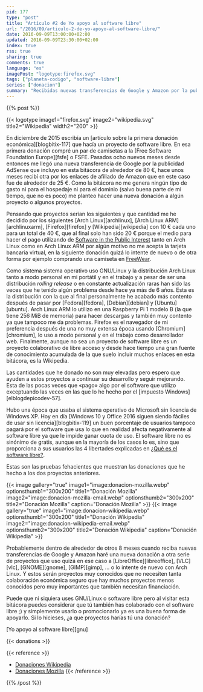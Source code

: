```yaml
---
pid: 177
type: "post"
title: "Artículo #2 de Yo apoyo al software libre"
url: "/2016/09/articulo-2-de-yo-apoyo-al-software-libre/"
date: 2016-09-09T13:00:00+02:00
updated: 2016-09-09T23:30:00+02:00
index: true
rss: true
sharing: true
comments: true
language: "es"
imagePost: "logotype:firefox.svg"
tags: ["planeta-codigo", "software-libre"]
series: ["donacion"]
summary: "Recibidas nuevas transferencias de Google y Amazon por la publicidad AdSense y los enlaces de afiliado respectivamente que incluyo en esta bitácora he realizado unas pequeñas nuevas donaciones económicas a varios proyectos de software libre que uso habitualmente."
---
```


{{% post %}}

{{< logotype image1="firefox.svg" image2="wikipedia.svg" title2="Wikipedia" width2="200" >}}

En diciembre de 2015 escribía un [artículo sobre la primera donación económica][blogbitix-117] que hacía un proyecto de software libre. En esa primera donación compré un par de camisetas a la [Free Software Foundation Europe][fsfe] o FSFE. Pasados ocho nuevos meses desde entonces me llegó una nueva transferencia de Google por la publicidad AdSense que incluyo en esta bitácora de alrededor de 80 €, hace unos meses recibí otra por los enlaces de afiliado de Amazon que en este caso fue de alrededor de 25 €. Como la bitácora no me genera ningún tipo de gasto ni para el hospedaje ni para el dominio (salvo buena parte de mi tiempo, que no es poco) me planteo hacer una nueva donación a algún proyecto o algunos proyectos.

Pensando que proyectos serían los siguientes y que cantidad me he decidido por los siguientes [Arch Linux][archlinux], [Arch Linux ARM][archlinuxarm], [Firefox][firefox] y [Wikipedia][wikipedia] con 10 € cada uno para un total de 40 €, que al final solo han sido 20 € porque el medio para hacer el pago utilizando de [Software in the Public Interest](http://spi-inc.org/) tanto en Arch Linux como en Arch Linux ARM por algún motivo no me acepta la tarjeta bancaria virtual, en la siguiente donación quizá lo intente de nuevo o de otra forma por ejemplo comprando una camiseta en [FreeWear](https://www.freewear.org/?page=list_items&org=Archlinux).

Como sistema sistema operativo uso GNU/Linux y la distribución Arch Linux tanto a modo personal en mi portátil y en el trabajo y a pesar de ser una distribución _rolling release_ o en constante actualización raras han sido las veces que he tenido algún problema desde hace ya más de 6 años. Esta es la distribución con la que al final personalmente he acabado más contento después de pasar por [Fedora][fedora], [Debian][debian] y [Ubuntu][ubuntu]. Arch Linux ARM lo utilizo en una Raspberry Pi 1 modelo B (la que tiene 256 MiB de memoria) para hacer descargas y también muy contento ya que tampoco me da problemas. Firefox es el navegador de mi preferencia después de una no muy extensa época usando [Chromium][chromium], lo uso a modo personal y en el trabajo como desarrollador web. Finalmente, aunque no sea un proyecto de software libre es un proyecto colaborativo de libre acceso y desde hace tiempo una gran fuente de conocimiento acumulada de la que suelo incluir muchos enlaces en esta bitácora, es la Wikipedia.

Las cantidades que he donado no son muy elevadas pero espero que ayuden a estos proyectos a continuar su desarrollo y seguir mejorando. Esta de las pocas veces que «pago» algo por el software que utilizo exceptuando las veces en las que lo he hecho por el [impuesto Windows][elblogdepicodev-57].

Hubo una época que usaba el sistema operativo de Microsoft sin licencia de Windows XP. Hoy en día [Windows 10 y Office 2016 siguen siendo fáciles de usar sin licencia][blogbitix-119] un buen porcentaje de usuarios tampoco pagará por el software que usa lo que en realidad afecta negativamente al software libre ya que le impide ganar cuota de uso. El software libre no es sinónimo de gratis, aunque en la mayoría de los casos lo es, sino que proporciona a sus usuarios las 4 libertades explicadas en [¿Qué es el software libre?](https://www.gnu.org/philosophy/free-sw.es.html).

Estas son las pruebas fehacientes que muestran las donaciones que he hecho a los dos proyectos anteriores.

{{< image
    gallery="true"
    image1="image:donacion-mozilla.webp" optionsthumb1="300x200" title1="Donación Mozilla"
    image2="image:donacion-mozilla-email.webp" optionsthumb2="300x200" title2="Donación Mozilla"
    caption="Donación Mozilla" >}}
{{< image
    gallery="true"
    image1="image:donacion-wikipedia.webp" optionsthumb1="300x200" title1="Donación Wikipedia"
    image2="image:donacion-wikipedia-email.webp" optionsthumb2="300x200" title2="Donación Wikipedia"
    caption="Donación Wikipedia" >}}

Probablemente dentro de alrededor de otros 8 meses cuando reciba nuevas transferencias de Google y Amazon haré una nueva donación a otra serie de proyectos que uso quizá en ese caso a [LibreOffice][libreoffice], [VLC][vlc], [GNOME][gnome], [GIMP][gimp], ... o lo intente de nuevo con Arch Linux. Y estos serán proyectos muy conocidos que no necesiten tanta colaboración económica seguro que hay muchos proyectos menos conocidos pero muy importantes que también necesitan financiación.

Puede que ni siquiera uses GNU/Linux o software libre pero al visitar esta bitácora puedes considerar que tú también has colaborado con el software libre ;) y simplemente usarlo o promocionarlo ya es una buena forma de apoyarlo. Si lo hicieses, ¿a que proyectos harías tú una donación?

[Yo apoyo al software libre][gnu]

{{< donations >}}

{{< reference >}}
* [Donaciones Wikipedia](https://wikimediafoundation.org/wiki/Donaciones)
* [Donaciones Mozilla](https://wiki.mozilla.org/Donate)
{{< /reference >}}

{{% /post %}}
